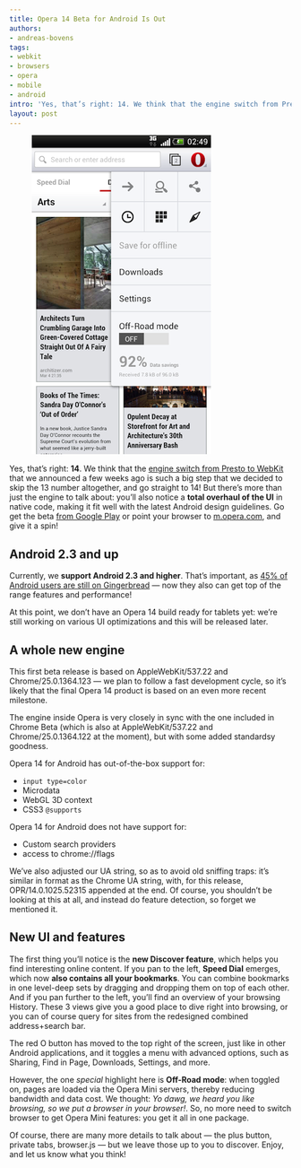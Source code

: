 ```yaml
---
title: Opera 14 Beta for Android Is Out
authors:
- andreas-bovens
tags:
- webkit
- browsers
- opera
- mobile
- android
intro: 'Yes, that’s right: 14. We think that the engine switch from Presto to WebKit that we announced a few weeks ago is such a big step that we decided to skip the 13 number altogether, and go straight to 14! But there’s more than just the engine to talk about: you’ll also notice a total overhaul of the UI in native code, making it fit well with the latest Android design guidelines. Go get the beta from Google Play or point your browser to [m.opera.com](http://m.opera.com), and give it a spin!'
layout: post
---
```


<figure>
	<img src="/blog/opera-14-beta-for-android-is-out/screenshot-o14-2.png">
</figure>

Yes, that’s right: **14**. We think that the [engine switch from Presto to WebKit][1] that we announced a few weeks ago is such a big step that we decided to skip the 13 number altogether, and go straight to 14! But there’s more than just the engine to talk about: you’ll also notice a **total overhaul of the UI** in native code, making it fit well with the latest Android design guidelines. Go get the beta [from Google Play][2] or point your browser to [m.opera.com][3], and give it a spin!

[1]: /blog/300-million-users-and-move-to-webkit
[2]: https://play.google.com/store/apps/details?id=com.opera.browser.beta (Opera for Android)
[3]: http://m.opera.com/

## Android 2.3 and up

Currently, we **support Android 2.3 and higher**. That’s important, as [45% of Android users are still on Gingerbread][4] — now they also can get top of the range features and performance!

[4]: http://developer.android.com/about/dashboards/index.html

At this point, we don’t have an Opera 14 build ready for tablets yet: we’re still working on various UI optimizations and this will be released later.

## A whole new engine

This first beta release is based on AppleWebKit/537.22 and Chrome/25.0.1364.123 — we plan to follow a fast development cycle, so it’s likely that the final Opera 14 product is based on an even more recent milestone.

The engine inside Opera is very closely in sync with the one included in Chrome Beta (which is also at AppleWebKit/537.22 and Chrome/25.0.1364.122 at the moment), but with some added standardsy goodness.

Opera 14 for Android has out-of-the-box support for:

- `input type=color`
- Microdata
- WebGL 3D context
- CSS3 `@supports`

Opera 14 for Android does not have support for:

- Custom search providers
- access to chrome://flags

We’ve also adjusted our UA string, so as to avoid old sniffing traps: it’s similar in format as the Chrome UA string, with, for this release, OPR/14.0.1025.52315 appended at the end. Of course, you shouldn’t be looking at this at all, and instead do feature detection, so forget we mentioned it.

## New UI and features

The first thing you’ll notice is the **new Discover feature**, which helps you find interesting online content. If you pan to the left, **Speed Dial** emerges, which now **also contains all your bookmarks**. You can combine bookmarks in one level-deep sets by dragging and dropping them on top of each other. And if you pan further to the left, you’ll find an overview of your browsing History. These 3 views give you a good place to dive right into browsing, or you can of course query for sites from the redesigned combined address+search bar.

The red O button has moved to the top right of the screen, just like in other Android applications, and it toggles a menu with advanced options, such as Sharing, Find in Page, Downloads, Settings, and more.

However, the one _special_ highlight here is **Off-Road mode**: when toggled on, pages are loaded via the Opera Mini servers, thereby reducing bandwidth and data cost. We thought: _Yo dawg, we heard you like browsing, so we put a browser in your browser!_. So, no more need to switch browser to get Opera Mini features: you get it all in one package.

Of course, there are many more details to talk about — the plus button, private tabs, browser.js — but we leave those up to you to discover. Enjoy, and let us know what you think!